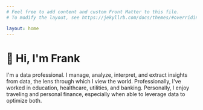 ```yaml
---
# Feel free to add content and custom Front Matter to this file.
# To modify the layout, see https://jekyllrb.com/docs/themes/#overriding-theme-defaults

layout: home
---
```


# :wave: Hi, I'm Frank
I'm a data professional. I manage, analyze, interpret, and extract insights from data, the lens through which I view the world. Professionally, I've worked in education, healthcare, utilities, and banking. Personally, I enjoy traveling and personal finance, especially when able to leverage data to optimize both.